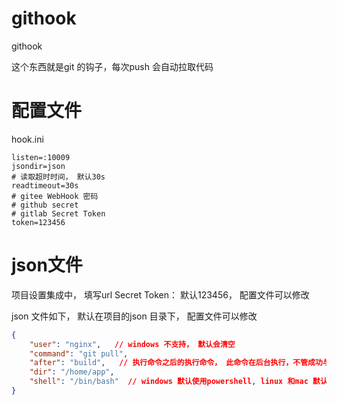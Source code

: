 # githook


githook

这个东西就是git 的钩子，每次push 会自动拉取代码  

# 配置文件
hook.ini
```
listen=:10009
jsondir=json
# 读取超时时间， 默认30s
readtimeout=30s
# gitee WebHook 密码
# github secret
# gitlab Secret Token
token=123456
```


# json文件
项目设置集成中， 填写url
Secret Token： 默认123456，  配置文件可以修改

json 文件如下， 默认在项目的json 目录下， 配置文件可以修改
```json
{
    "user": "nginx",   // windows 不支持， 默认会清空
    "command": "git pull",
    "after": "build",   // 执行命令之后的执行命令， 此命令在后台执行，不管成功与否
    "dir": "/home/app",
    "shell": "/bin/bash"  // windows 默认使用powershell, linux 和mac 默认/bin/bash
}
```